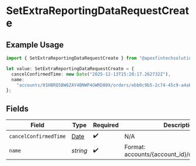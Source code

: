 # SetExtraReportingDataRequestCreate

## Example Usage

```typescript
import { SetExtraReportingDataRequestCreate } from "@apexfintechsolutions/ascend-sdk/models/components";

let value: SetExtraReportingDataRequestCreate = {
  cancelConfirmedTime: new Date("2025-12-13T15:28:17.262732Z"),
  name:
    "accounts/01HBRQ5BW6ZAY4BNWP4GWRD80X/orders/ebb0c9b5-2c74-45c9-a4ab-40596b778706",
};
```

## Fields

| Field                                                                                         | Type                                                                                          | Required                                                                                      | Description                                                                                   | Example                                                                                       |
| --------------------------------------------------------------------------------------------- | --------------------------------------------------------------------------------------------- | --------------------------------------------------------------------------------------------- | --------------------------------------------------------------------------------------------- | --------------------------------------------------------------------------------------------- |
| `cancelConfirmedTime`                                                                         | [Date](https://developer.mozilla.org/en-US/docs/Web/JavaScript/Reference/Global_Objects/Date) | :heavy_check_mark:                                                                            | N/A                                                                                           | 2025-12-13 15:28:17.262732 +0000 UTC                                                          |
| `name`                                                                                        | *string*                                                                                      | :heavy_check_mark:                                                                            | Format: accounts/{account_id}/orders/{order_id}                                               | accounts/01HBRQ5BW6ZAY4BNWP4GWRD80X/orders/ebb0c9b5-2c74-45c9-a4ab-40596b778706               |